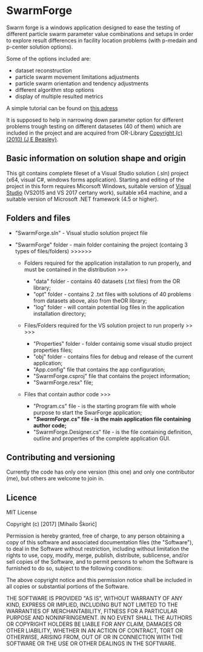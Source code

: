 # SwarmForge
Swarm forge is a windows application designed to ease the testing of different particle swarm parameter value combinations and setups in order to explore result differences in facility location problems (with p-medain and p-center solution options).

Some of the options included are:
- dataset reconstruction
- particle swarm movement limitations adjustments
- particle swarm orientation and tendency adjustments
- different algorithm stop options
- display of multiple resulted metrics

A simple tutorial can be found on [this adress](https://youtu.be/2FL4P0q18Vc)

It is supposed to help in narrowing down parameter option for different problems trough testing on different datasetes (40 of them) which are included in the project and are acquired from OR-Library [Copyright (c) (2010) (J E Beasley}](http://people.brunel.ac.uk/~mastjjb/jeb/orlib/legal.html).

## Basic information on solution shape and origin
This git contains complete fileset of a Visual Studio solution (.sln) project (x64, visual C#, windows forms application).
Starting and editing of the project in this form requires Micorsoft Windows, suitable version of [Visual Studio](https://www.visualstudio.com/) (VS2015 and VS 2017 certany work), suitable x64 machine, and a suitable version of Microsoft .NET framework (4.5 or higher).

## Folders and files

- "SwarmForge.sln" - Visual studio solution project file

- "SwarmForge" folder - main folder containing the project (containg 3 types of files/folders) >>>>>>
   - Folders required for the application installation to run properly, and must be contained in the distribution >>>
     - "data" folder - contains 40 datasets (.txt files) from the OR library;
     - "opt" folder - contains 2 .txt files with solutions of 40 problems from datasets above, also from theOR library;
     - "log" folder - will contain potential log files in the application installation directory;  
    
   - Files/Folders required for the VS solution project to run properly >> >>>
     - "Properties" folder - folder containig some visual studio project properties files;
     - "obj" folder - contains files for debug and release of the current application;
     - "App.config" file that contains the app configuration;
     - "SwarmForge.csproj" file that contains the project information;
     - "SwarmForge.resx" file;
   
   - Files that contain author code >>>
     - "Program.cs" file - is the starting program file with whole purpose to start the SwarForge application;
     - **"_SwarmForge.cs_" file - is the main application file containing author code;**
     - "SwarmForge.Designer.cs" file - is the file containing definition, outline and properties of the complete application GUI.

## Contributing and versioning
Currently the code has only one version (this one) and only one contributor (me), but others are welcome to join in.

## Licence
MIT License

Copyright (c) [2017] [Mihailo Škorić]

Permission is hereby granted, free of charge, to any person obtaining a copy
of this software and associated documentation files (the "Software"), to deal
in the Software without restriction, including without limitation the rights
to use, copy, modify, merge, publish, distribute, sublicense, and/or sell
copies of the Software, and to permit persons to whom the Software is
furnished to do so, subject to the following conditions:

The above copyright notice and this permission notice shall be included in all
copies or substantial portions of the Software.

THE SOFTWARE IS PROVIDED "AS IS", WITHOUT WARRANTY OF ANY KIND, EXPRESS OR
IMPLIED, INCLUDING BUT NOT LIMITED TO THE WARRANTIES OF MERCHANTABILITY,
FITNESS FOR A PARTICULAR PURPOSE AND NONINFRINGEMENT. IN NO EVENT SHALL THE
AUTHORS OR COPYRIGHT HOLDERS BE LIABLE FOR ANY CLAIM, DAMAGES OR OTHER
LIABILITY, WHETHER IN AN ACTION OF CONTRACT, TORT OR OTHERWISE, ARISING FROM,
OUT OF OR IN CONNECTION WITH THE SOFTWARE OR THE USE OR OTHER DEALINGS IN THE
SOFTWARE.
